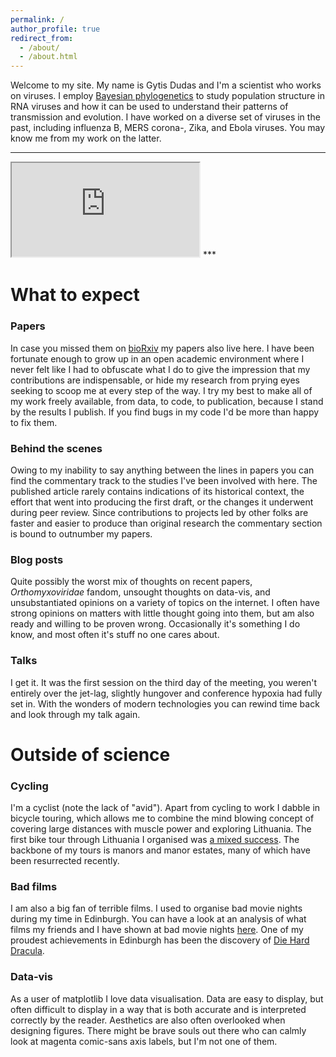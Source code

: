 ```yaml
---
permalink: /
author_profile: true
redirect_from:
  - /about/
  - /about.html
---
```


Welcome to my site.
My name is Gytis Dudas and I'm a scientist who works on viruses.
I employ [Bayesian phylogenetics](http://beast.community/index.html) to study population structure in RNA viruses and how it can be used to understand their patterns of transmission and evolution.
I have worked on a diverse set of viruses in the past, including influenza B, MERS corona-, Zika, and Ebola viruses.
You may know me from my work on the latter.

***
<iframe class="embed-responsive-item" src="https://www.youtube.com/embed/j4Ut4krp8GQ"></iframe>
***

What to expect
======

### Papers
In case you missed them on [bioRxiv](https://www.biorxiv.org/search/author1%3AGytis%2BDudas) my papers also live here.
I have been fortunate enough to grow up in an open academic environment where I never felt like I had to obfuscate what I do to give the impression that my contributions are indispensable, or hide my research from prying eyes seeking to scoop me at every step of the way.
I try my best to make all of my work freely available, from data, to code, to publication, because I stand by the results I publish.
If you find bugs in my code I'd be more than happy to fix them.

### Behind the scenes
Owing to my inability to say anything between the lines in papers you can find the commentary track to the studies I've been involved with here.
The published article rarely contains indications of its historical context, the effort that went into producing the first draft, or the changes it underwent during peer review.
Since contributions to projects led by other folks are faster and easier to produce than original research the commentary section is bound to outnumber my papers.

### Blog posts
Quite possibly the worst mix of thoughts on recent papers, _Orthomyxoviridae_ fandom, unsought thoughts on data-vis, and unsubstantiated opinions on a variety of topics on the internet.
I often have strong opinions on matters with little thought going into them, but am also ready and willing to be proven wrong.
Occasionally it's something I do know, and most often it's stuff no one cares about.

### Talks
I get it.
It was the first session on the third day of the meeting, you weren't entirely over the jet-lag, slightly hungover and conference hypoxia had fully set in.
With the wonders of modern technologies you can rewind time back and look through my talk again.

Outside of science
======

### Cycling
I'm a cyclist (note the lack of "avid").
Apart from cycling to work I dabble in bicycle touring, which allows me to combine the mind blowing concept of covering large distances with muscle power and exploring Lithuania.
The first bike tour through Lithuania I organised was [a mixed success](https://goo.gl/photos/1Ch3CPdShSkgAqDfA).
The backbone of my tours is manors and manor estates, many of which have been resurrected recently.

### Bad films
I am also a big fan of terrible films.
I used to organise bad movie nights during my time in Edinburgh.
You can have a look at an analysis of what films my friends and I have shown at bad movie nights [here](https://github.com/evogytis/ShMDb/blob/master/Birdemic%20aka%20scripts/ShMDb%20analysis.ipynb).
One of my proudest achievements in Edinburgh has been the discovery of [Die Hard Dracula](http://www.imdb.com/title/tt0162930/).

### Data-vis
As a user of matplotlib I love data visualisation.
Data are easy to display, but often difficult to display in a way that is both accurate and is interpreted correctly by the reader.
Aesthetics are also often overlooked when designing figures.
There might be brave souls out there who can calmly look at magenta comic-sans axis labels, but I'm not one of them.
